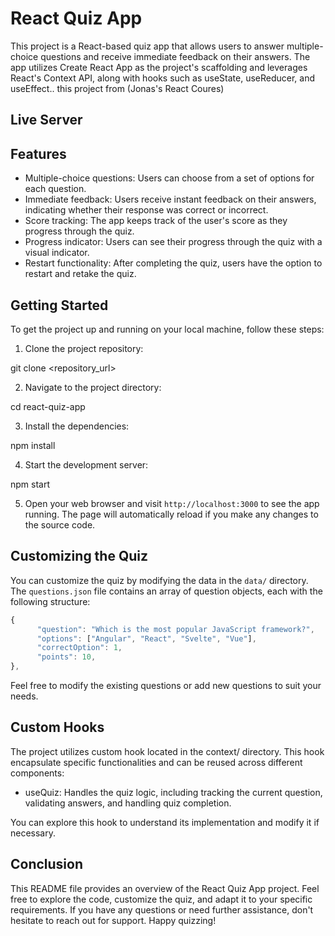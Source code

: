 # React Quiz App

This project is a React-based quiz app that allows users to answer multiple-choice questions and receive immediate feedback on their answers. The app utilizes Create React App as the project's scaffolding and leverages React's Context API, along with hooks such as useState, useReducer, and useEffect.. this project from (Jonas's React Coures)

## Live Server

## Features

- Multiple-choice questions: Users can choose from a set of options for each question.
- Immediate feedback: Users receive instant feedback on their answers, indicating whether their response was correct or incorrect.
- Score tracking: The app keeps track of the user's score as they progress through the quiz.
- Progress indicator: Users can see their progress through the quiz with a visual indicator.
- Restart functionality: After completing the quiz, users have the option to restart and retake the quiz.

## Getting Started

To get the project up and running on your local machine, follow these steps:

1. Clone the project repository:

git clone <repository_url>

2. Navigate to the project directory:

cd react-quiz-app

3. Install the dependencies:

npm install

4. Start the development server:

npm start

5. Open your web browser and visit `http://localhost:3000` to see the app running. The page will automatically reload if you make any changes to the source code.

## Customizing the Quiz

You can customize the quiz by modifying the data in the `data/` directory. The `questions.json` file contains an array of question objects, each with the following structure:

```javascript
{
      "question": "Which is the most popular JavaScript framework?",
      "options": ["Angular", "React", "Svelte", "Vue"],
      "correctOption": 1,
      "points": 10,
},
```

Feel free to modify the existing questions or add new questions to suit your needs.

## Custom Hooks

The project utilizes custom hook located in the context/ directory. This hook encapsulate specific functionalities and can be reused across different components:

- useQuiz: Handles the quiz logic, including tracking the current question, validating answers, and handling quiz completion.

You can explore this hook to understand its implementation and modify it if necessary.

## Conclusion

This README file provides an overview of the React Quiz App project. Feel free to explore the code, customize the quiz, and adapt it to your specific requirements. If you have any questions or need further assistance, don't hesitate to reach out for support. Happy quizzing!

